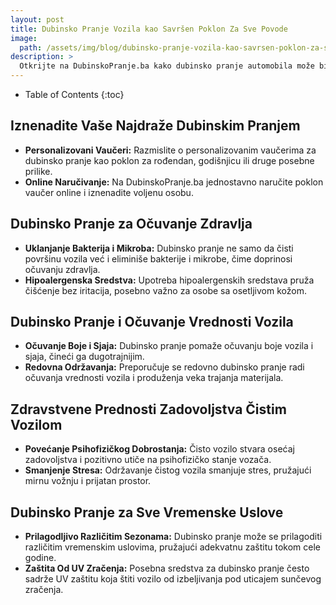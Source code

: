 ```yaml
---
layout: post
title: Dubinsko Pranje Vozila kao Savršen Poklon Za Sve Povode
image: 
  path: /assets/img/blog/dubinsko-pranje-vozila-kao-savrsen-poklon-za-sve-povode_dubinsko-pranje-ba.png
description: >
  Otkrijte na DubinskoPranje.ba kako dubinsko pranje automobila može biti iznenađujući i zdrav poklon za vaše najdraže. Saznajte kako pružiti vozilu svežinu i sjaj, unapređujući i estetiku i održavanje higijene.
---
```



- Table of Contents
{:toc}


## Iznenadite Vaše Najdraže Dubinskim Pranjem

- **Personalizovani Vaučeri:** Razmislite o personalizovanim vaučerima za dubinsko pranje kao poklon za rođendan, godišnjicu ili druge posebne prilike.
- **Online Naručivanje:** Na DubinskoPranje.ba jednostavno naručite poklon vaučer online i iznenadite voljenu osobu.

## Dubinsko Pranje za Očuvanje Zdravlja

- **Uklanjanje Bakterija i Mikroba:** Dubinsko pranje ne samo da čisti površinu vozila već i eliminiše bakterije i mikrobe, čime doprinosi očuvanju zdravlja.
- **Hipoalergenska Sredstva:** Upotreba hipoalergenskih sredstava pruža čišćenje bez iritacija, posebno važno za osobe sa osetljivom kožom.

## Dubinsko Pranje i Očuvanje Vrednosti Vozila

- **Očuvanje Boje i Sjaja:** Dubinsko pranje pomaže očuvanju boje vozila i sjaja, čineći ga dugotrajnijim.
- **Redovna Održavanja:** Preporučuje se redovno dubinsko pranje radi očuvanja vrednosti vozila i produženja veka trajanja materijala.

## Zdravstvene Prednosti Zadovoljstva Čistim Vozilom

- **Povećanje Psihofizičkog Dobrostanja:** Čisto vozilo stvara osećaj zadovoljstva i pozitivno utiče na psihofizičko stanje vozača.
- **Smanjenje Stresa:** Održavanje čistog vozila smanjuje stres, pružajući mirnu vožnju i prijatan prostor.

## Dubinsko Pranje za Sve Vremenske Uslove

- **Prilagodljivo Različitim Sezonama:** Dubinsko pranje može se prilagoditi različitim vremenskim uslovima, pružajući adekvatnu zaštitu tokom cele godine.
- **Zaštita Od UV Zračenja:** Posebna sredstva za dubinsko pranje često sadrže UV zaštitu koja štiti vozilo od izbeljivanja pod uticajem sunčevog zračenja.